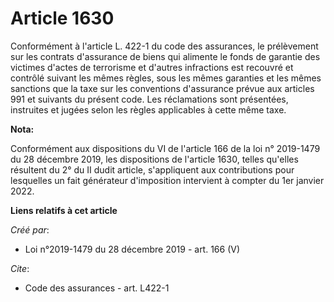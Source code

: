 # Article 1630

Conformément à l'article L. 422-1 du code des assurances, le prélèvement sur les contrats d'assurance de biens qui alimente
le fonds de garantie des victimes d'actes de terrorisme et d'autres infractions est recouvré et contrôlé suivant les mêmes
règles, sous les mêmes garanties et les mêmes sanctions que la taxe sur les conventions d'assurance prévue aux articles 991
et suivants du présent code. Les réclamations sont présentées, instruites et jugées selon les règles applicables à cette même
taxe.

**Nota:**

Conformément aux dispositions du VI de l'article 166 de la loi n° 2019-1479 du 28 décembre 2019, les dispositions de
l'article 1630, telles qu'elles résultent du 2° du II dudit article, s'appliquent aux contributions pour lesquelles un fait
générateur d'imposition intervient à compter du 1er janvier 2022.

**Liens relatifs à cet article**

_Créé par_:

  - Loi n°2019-1479 du 28 décembre 2019 - art. 166 (V)

_Cite_:

  - Code des assurances - art. L422-1

